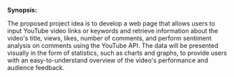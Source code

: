 
**Synopsis:**

<p>The proposed project idea is to develop a web page that allows users to input YouTube video links or keywords and retrieve information about the video's title, views, likes, number of comments, and perform sentiment analysis on comments using the YouTube API. The data will be presented visually in the form of statistics, such as charts and graphs, to provide users with an easy-to-understand overview of the video's performance and audience feedback.</p>

